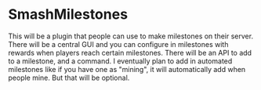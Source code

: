 # SmashMilestones
This will be a plugin that people can use to make milestones on their server. There will be a central GUI and you can configure in milestones with rewards when players reach certain milestones. There will be an API to add to a milestone, and a command. I eventually plan to add in automated milestones like if you have one as "mining", it will automatically add when people mine. But that will be optional.
